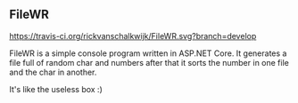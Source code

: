 ## FileWR

https://travis-ci.org/rickvanschalkwijk/FileWR.svg?branch=develop

FileWR is a simple console program written in ASP.NET Core. 
It generates a file full of random char and numbers after that it sorts the number in one file and the char in another.

It's like the useless box :)
